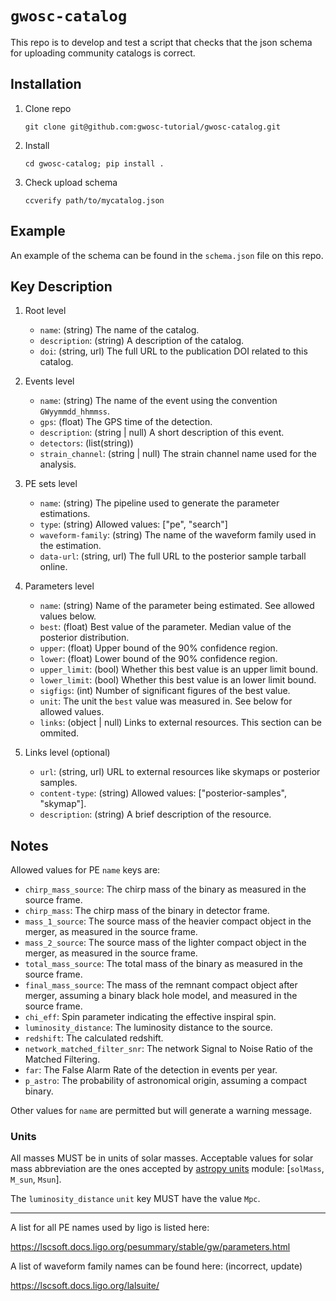 # `gwosc-catalog`

This repo is to develop and test a script that checks that the json schema for uploading community catalogs is correct.

## Installation

1. Clone repo

    `git clone git@github.com:gwosc-tutorial/gwosc-catalog.git`

2. Install

    `cd gwosc-catalog; pip install .`

3. Check upload schema

    `ccverify path/to/mycatalog.json`

## Example

An example of the schema can be found in the `schema.json` file on this repo.

## Key Description

1. Root level

    - `name`: (string) The name of the catalog.
    - `description`: (string) A description of the catalog.
    - `doi`: (string, url) The full URL to the publication DOI related to this catalog.

2. Events level

    - `name`: (string) The name of the event using the convention `GWyymmdd_hhmmss`.
    - `gps`: (float) The GPS time of the detection.
    - `description`: (string | null) A short description of this event.
    - `detectors`: (list(string))
    - `strain_channel`: (string | null) The strain channel name used for the analysis.

3. PE sets level

    - `name`: (string) The pipeline used to generate the parameter estimations.
    - `type`: (string) Allowed values: ["pe", "search"]
    - `waveform-family`: (string) The name of the waveform family used in the estimation.
    - `data-url`: (string, url) The full URL to the posterior sample tarball online.

4. Parameters level

    - `name`: (string) Name of the parameter being estimated. See allowed values below.
    - `best`: (float) Best value of the parameter. Median value of the posterior distribution.
    - `upper`: (float) Upper bound of the 90% confidence region.
    - `lower`: (float) Lower bound of the 90% confidence region.
    - `upper_limit`: (bool) Whether this best value is an upper limit bound.
    - `lower_limit`: (bool) Whether this best value is an lower limit bound.
    - `sigfigs`: (int) Number of significant figures of the best value.
    - `unit`: The unit the `best` value was measured in. See below for allowed values.
    - `links`: (object | null) Links to external resources. This section can be ommited.

5. Links level (optional)

    - `url`: (string, url) URL to external resources like skymaps or posterior samples.
    - `content-type`: (string) Allowed values: ["posterior-samples", "skymap"].
    - `description`: (string) A brief description of the resource.

## Notes

Allowed values for PE `name` keys are:

* `chirp_mass_source`: The chirp mass of the binary as measured in the source frame.
* `chirp_mass`: The chirp mass of the binary in detector frame.
* `mass_1_source`: The source mass of the heavier compact object in the merger, as measured in the source frame.
* `mass_2_source`: The source mass of the lighter compact object in the merger, as measured in the source frame.
* `total_mass_source`: The total mass of the binary as measured in the source frame.
* `final_mass_source`: The mass of the remnant compact object after merger, assuming a binary black hole model, and measured in the source frame.
* `chi_eff`: Spin parameter indicating the effective inspiral spin.
* `luminosity_distance`: The luminosity distance to the source.
* `redshift`: The calculated redshift.
* `network_matched_filter_snr`: The network Signal to Noise Ratio of the Matched Filtering.
* `far`: The False Alarm Rate of the detection in events per year.
* `p_astro`: The probability of astronomical origin, assuming a compact binary.

Other values for `name` are permitted but will generate a warning message.

### Units

All masses MUST be in units of solar masses. Acceptable values for solar mass abbreviation are the ones accepted by [astropy units](https://docs.astropy.org/en/stable/units/ref_api.html#module-astropy.units.astrophys) module: [`solMass`, `M_sun`, `Msun`].

The `luminosity_distance` `unit` key MUST have the value `Mpc`.

***

A list for all PE names used by ligo is listed here:

https://lscsoft.docs.ligo.org/pesummary/stable/gw/parameters.html

A list of waveform family names can be found here: (incorrect, update)

https://lscsoft.docs.ligo.org/lalsuite/

